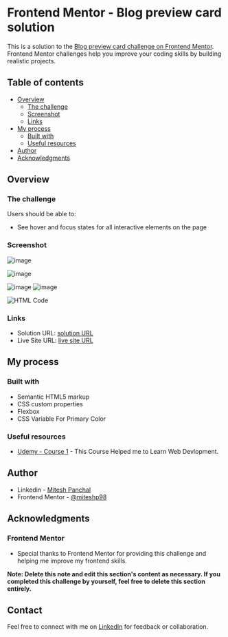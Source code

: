 # Frontend Mentor - Blog preview card solution

This is a solution to the [Blog preview card challenge on Frontend Mentor](https://www.frontendmentor.io/challenges/blog-preview-card-ckPaj01IcS). Frontend Mentor challenges help you improve your coding skills by building realistic projects. 

## Table of contents

- [Overview](#overview)
  - [The challenge](#the-challenge)
  - [Screenshot](#screenshot)
  - [Links](#links)
- [My process](#my-process)
  - [Built with](#built-with)
  - [Useful resources](#useful-resources)
- [Author](#author)
- [Acknowledgments](#acknowledgments)

## Overview

### The challenge

Users should be able to:

- See hover and focus states for all interactive elements on the page

### Screenshot

![image](./design_screenshot/Macbook_screenshot.jpg)

![image](./design_screenshot/Iphone_screenshot.jpg)

![image](./design_screenshot/htmlcode.png)
![image](./design_screenshot/csscode.png)

![HTML Code](./design_screenshot/htmlcode.png "Description goes here")


### Links

- Solution URL: [solution URL](https://github.com/miteshp98/blog-preview-card-main)
- Live Site URL: [live site URL](https://miteshp98.github.io/blog-preview-card-main/)

## My process

### Built with

- Semantic HTML5 markup
- CSS custom properties
- Flexbox
- CSS Variable For Primary Color

### Useful resources

- [Udemy - Course 1](https://www.udemy.com/share/101W9C3@QJfMAYeWW-ZciTEqJuAPKNnI9p3Zv1cfWCX5KXp-i_-u7sMyfa9_jAe-TSdh0IRMwA==/) - This Course Helped me to Learn Web Devlopment.

## Author

- Linkedin - [Mitesh Panchal](https://www.linkedin.com/in/mitesh-panchal-356558126/)
- Frontend Mentor - [@miteshp98](https://www.frontendmentor.io/profile/miteshp98)


## Acknowledgments

### Frontend Mentor
- Special thanks to Frontend Mentor for providing this challenge and helping me improve my frontend skills.

**Note: Delete this note and edit this section's content as necessary. If you completed this challenge by yourself, feel free to delete this section entirely.**

## Contact

Feel free to connect with me on [LinkedIn](https://www.linkedin.com/in/mitesh-panchal-356558126/)  for feedback or collaboration.
